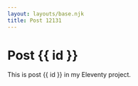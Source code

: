 ```yaml
---
layout: layouts/base.njk
title: Post 12131
---
```


# Post {{ id }}

This is post {{ id }} in my Eleventy project.

